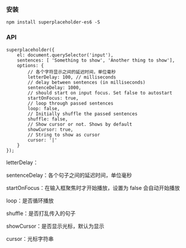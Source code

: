 ### 安装
```
npm install superplaceholder-es6 -S
```

### API
```
superplaceholder({
    el: document.querySelector('input'),
    sentences: [ 'Something to show', 'Another thing to show'],
    options: {
        // 各个字符显示之间的延迟时间，单位毫秒
        letterDelay: 100, // milliseconds
        // delay between sentences (in milliseconds)
        sentenceDelay: 1000,
        // should start on input focus. Set false to autostart
        startOnFocus: true,
        // loop through passed sentences
        loop: false,
        // Initially shuffle the passed sentences
        shuffle: false,
        // Show cursor or not. Shows by default
        showCursor: true,
        // String to show as cursor
        cursor: '|'
    }
});
```

letterDelay：

sentenceDelay：各个句子之间的延迟时间，单位毫秒

startOnFocus：在输入框聚焦时才开始播放，设置为 false 会自动开始播放

loop：是否循环播放

shuffle：是否打乱传入的句子

showCursor：是否显示光标，默认为显示

cursor：光标字符串